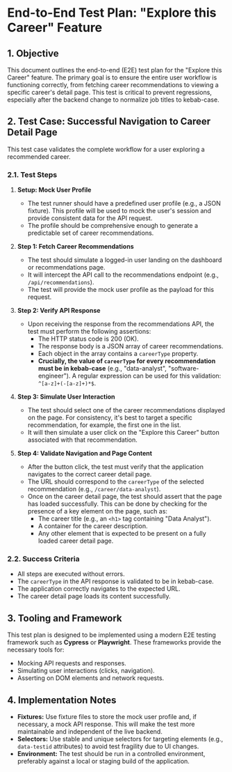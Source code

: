 # End-to-End Test Plan: "Explore this Career" Feature

## 1. Objective

This document outlines the end-to-end (E2E) test plan for the "Explore this Career" feature. The primary goal is to ensure the entire user workflow is functioning correctly, from fetching career recommendations to viewing a specific career's detail page. This test is critical to prevent regressions, especially after the backend change to normalize job titles to kebab-case.

## 2. Test Case: Successful Navigation to Career Detail Page

This test case validates the complete workflow for a user exploring a recommended career.

### 2.1. Test Steps

1.  **Setup: Mock User Profile**
    *   The test runner should have a predefined user profile (e.g., a JSON fixture). This profile will be used to mock the user's session and provide consistent data for the API request.
    *   The profile should be comprehensive enough to generate a predictable set of career recommendations.

2.  **Step 1: Fetch Career Recommendations**
    *   The test should simulate a logged-in user landing on the dashboard or recommendations page.
    *   It will intercept the API call to the recommendations endpoint (e.g., `/api/recommendations`).
    *   The test will provide the mock user profile as the payload for this request.

3.  **Step 2: Verify API Response**
    *   Upon receiving the response from the recommendations API, the test must perform the following assertions:
        *   The HTTP status code is 200 (OK).
        *   The response body is a JSON array of career recommendations.
        *   Each object in the array contains a `careerType` property.
        *   **Crucially, the value of `careerType` for every recommendation must be in kebab-case** (e.g., "data-analyst", "software-engineer"). A regular expression can be used for this validation: `^[a-z]+(-[a-z]+)*$`.

4.  **Step 3: Simulate User Interaction**
    *   The test should select one of the career recommendations displayed on the page. For consistency, it's best to target a specific recommendation, for example, the first one in the list.
    *   It will then simulate a user click on the "Explore this Career" button associated with that recommendation.

5.  **Step 4: Validate Navigation and Page Content**
    *   After the button click, the test must verify that the application navigates to the correct career detail page.
    *   The URL should correspond to the `careerType` of the selected recommendation (e.g., `/career/data-analyst`).
    *   Once on the career detail page, the test should assert that the page has loaded successfully. This can be done by checking for the presence of a key element on the page, such as:
        *   The career title (e.g., an `<h1>` tag containing "Data Analyst").
        *   A container for the career description.
        *   Any other element that is expected to be present on a fully loaded career detail page.

### 2.2. Success Criteria

*   All steps are executed without errors.
*   The `careerType` in the API response is validated to be in kebab-case.
*   The application correctly navigates to the expected URL.
*   The career detail page loads its content successfully.

## 3. Tooling and Framework

This test plan is designed to be implemented using a modern E2E testing framework such as **Cypress** or **Playwright**. These frameworks provide the necessary tools for:

*   Mocking API requests and responses.
*   Simulating user interactions (clicks, navigation).
*   Asserting on DOM elements and network requests.

## 4. Implementation Notes

*   **Fixtures:** Use fixture files to store the mock user profile and, if necessary, a mock API response. This will make the test more maintainable and independent of the live backend.
*   **Selectors:** Use stable and unique selectors for targeting elements (e.g., `data-testid` attributes) to avoid test fragility due to UI changes.
*   **Environment:** The test should be run in a controlled environment, preferably against a local or staging build of the application.